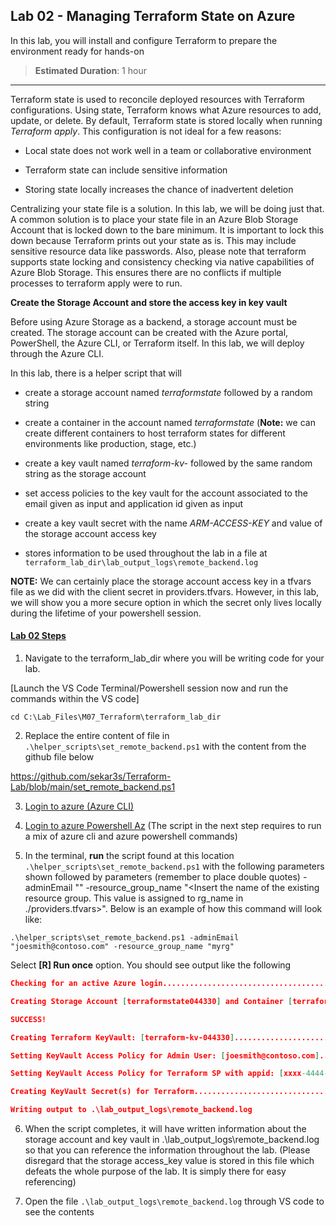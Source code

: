 
## Lab 02 - Managing Terraform State on Azure

In this lab, you will install and configure Terraform to prepare the environment ready for hands-on

> **Estimated Duration**: 1 hour

---

Terraform state is used to reconcile deployed resources with Terraform configurations. Using state, Terraform knows what Azure resources to add, update, or delete. By default, Terraform state is stored locally when running *Terraform apply*. This configuration is not ideal for a few reasons:

-   Local state does not work well in a team or collaborative environment

-   Terraform state can include sensitive information

-   Storing state locally increases the chance of inadvertent deletion

Centralizing your state file is a solution. In this lab, we will be doing just that. A common solution is to place your state file in an Azure Blob Storage Account that is locked down to the bare minimum. It is important to lock this down because Terraform prints out your state as is. This may include sensitive resource data like passwords. Also, please note that terraform supports state locking and consistency checking via native capabilities of Azure Blob Storage. This ensures there are no conflicts if multiple processes to terraform apply were to run.

**Create the Storage Account and store the access key in key vault**

Before using Azure Storage as a backend, a storage account must be created. The storage account can be created with the Azure portal, PowerShell, the Azure CLI, or Terraform itself. In this lab, we will deploy through the Azure CLI.

In this lab, there is a helper script that will

-   create a storage account named *terraformstate* followed by a random string

-   create a container in the account named *terraformstate* (**Note:** we can create different containers to host terraform states for different environments like production, stage, etc.)

-   create a key vault named *terraform-kv-* followed by the same random string as the storage account

-   set access policies to the key vault for the account associated to the email given as input and application id given as input

-   create a key vault secret with the name *ARM-ACCESS-KEY* and value of the storage account access key

-   stores information to be used throughout the lab in a file at `terraform_lab_dir\lab_output_logs\remote_backend.log`

**NOTE:** We can certainly place the storage account access key in a tfvars file as we did with the client secret in providers.tfvars. However, in this lab, we will show you a more secure option in which the secret only lives locally during the lifetime of your powershell session.

#### <ins> Lab 02 Steps <ins>

1.  Navigate to the terraform_lab_dir where you will be writing code for your lab.

[Launch the VS Code Terminal/Powershell session now and run the commands within the VS code]

```console
cd C:\Lab_Files\M07_Terraform\terraform_lab_dir
```

2.  Replace the entire content of file in `.\helper_scripts\set_remote_backend.ps1` with the content from the github file below

<https://github.com/sekar3s/Terraform-Lab/blob/main/set_remote_backend.ps1>

3.  [Login to azure (Azure CLI)](https://learn.microsoft.com/en-us/cli/azure/authenticate-azure-cli-interactively)

4.  [Login to azure Powershell Az](https://learn.microsoft.com/en-us/powershell/azure/authenticate-interactive) (The script in the next step requires to run a mix of azure cli and azure powershell commands)

5.  In the terminal, **run** the script found at this location `.\helper_scripts\set_remote_backend.ps1` with the following parameters shown followed by parameters (remember to place double quotes) -adminEmail "<insert the email account you use to login to the Azure subscription>" -resource_group_name "<Insert the name of the existing resource group. This value is assigned to rg_name in ./providers.tfvars>". Below is an example of how this command will look like:

```console
.\helper_scripts\set_remote_backend.ps1 -adminEmail "joesmith@contoso.com" -resource_group_name "myrg"
```

Select **[R] Run once** option. You should see output like the following

```json
Checking for an active Azure login..............................................SUCCESS!

Creating Storage Account [terraformstate044330] and Container [terraformstate]...

SUCCESS!

Creating Terraform KeyVault: [terraform-kv-044330].............................SUCCESS!

Setting KeyVault Access Policy for Admin User: [joesmith@contoso.com]........SUCCESS!

Setting KeyVault Access Policy for Terraform SP with appid: [xxxx-4444-439a-lkj4-afa6f0983jrec]...SUCCESS!

Creating KeyVault Secret(s) for Terraform......................................SUCCESS!

Writing output to .\lab_output_logs\remote_backend.log
```

6.  When the script completes, it will have written information about the storage account and key vault in .\\lab_output_logs\\remote_backend.log so that you can reference the information throughout the lab. (Please disregard that the storage access_key value is stored in this file which defeats the whole purpose of the lab. It is simply there for easy referencing)

7.  Open the file `.\lab_output_logs\remote_backend.log` through VS code to see the contents

